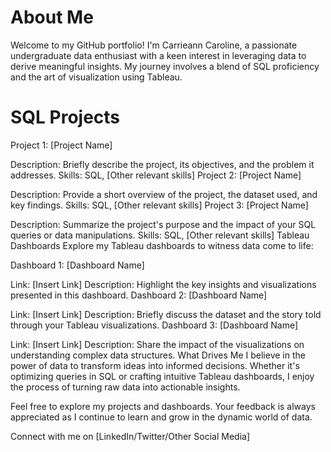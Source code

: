 # About Me
Welcome to my GitHub portfolio! I'm Carrieann Caroline, a passionate undergraduate data enthusiast with a keen interest in leveraging data to derive meaningful insights. My journey involves a blend of SQL proficiency and the art of visualization using Tableau.

# SQL Projects
Project 1: [Project Name]

Description: Briefly describe the project, its objectives, and the problem it addresses.
Skills: SQL, [Other relevant skills]
Project 2: [Project Name]

Description: Provide a short overview of the project, the dataset used, and key findings.
Skills: SQL, [Other relevant skills]
Project 3: [Project Name]

Description: Summarize the project's purpose and the impact of your SQL queries or data manipulations.
Skills: SQL, [Other relevant skills]
Tableau Dashboards
Explore my Tableau dashboards to witness data come to life:

Dashboard 1: [Dashboard Name]

Link: [Insert Link]
Description: Highlight the key insights and visualizations presented in this dashboard.
Dashboard 2: [Dashboard Name]

Link: [Insert Link]
Description: Briefly discuss the dataset and the story told through your Tableau visualizations.
Dashboard 3: [Dashboard Name]

Link: [Insert Link]
Description: Share the impact of the visualizations on understanding complex data structures.
What Drives Me
I believe in the power of data to transform ideas into informed decisions. Whether it's optimizing queries in SQL or crafting intuitive Tableau dashboards, I enjoy the process of turning raw data into actionable insights.

Feel free to explore my projects and dashboards. Your feedback is always appreciated as I continue to learn and grow in the dynamic world of data.

Connect with me on [LinkedIn/Twitter/Other Social Media] 
